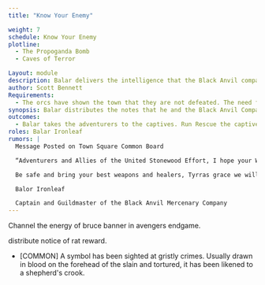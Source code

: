 ```yaml
---
title: "Know Your Enemy"

weight: 7
schedule: Know Your Enemy
plotline: 
  - The Propoganda Bomb
  - Caves of Terror

Layout: module
description: Balar delivers the intelligence that the Black Anvil company has gathered along with The Magic Bomb blueprints. Fear spreads through the town.
author: Scott Bennett
Requirements:
  - The orcs have shown the town that they are not defeated. The need for heroes is obvious. 
synopsis: Balar distributes the notes that he and the Black Anvil Company have collected. He also reviews the notes that he has on the Spirit Bomb that the Orcs are preparing. He is worried that the orcs will complete their work soon.
outcomes: 
  - Balar takes the adventurers to the captives. Run Rescue the captives.  
roles: Balar Ironleaf
rumors: |
  Message Posted on Town Square Common Board

  “Adventurers and Allies of the United Stonewood Effort, I hope your Winter was not too unbearable. The good Baron Hadukkel has begun efforts to fortify us against the inevitable Bloody Fist attack in 3 weeks time. We at the Black Anvil Mercenary Company will do what we can to assist him and Stonewood. Our scouts and soldiers, at great costs during the Winter months, have gathered a collection of our best knowledge of the Bloody Fist and will be delivering it you once the Adventurers have been gathered at Markets beginning. We believe this information will be critical in Knowing the Enemy we will be facing. This battle will not be resolved in a matter of days. Orcs love to wage war for an extended period of time, but if we can cut atleast one head off this snake then we can buy ourselves time till the next strikes.”

  Be safe and bring your best weapons and healers, Tyrras grace we will need them,

  Balor Ironleaf

  Captain and Guildmaster of the Black Anvil Mercenary Company
---
```




Channel the energy of bruce banner in avengers endgame. 

distribute notice of rat reward. 

- [COMMON] A symbol has been sighted at gristly crimes. Usually drawn in blood on the forehead of the slain and tortured, it has been likened to a shepherd's crook.
